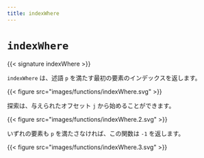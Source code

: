 ```yaml
---
title: indexWhere
---
```


# `indexWhere`

{{< signature indexWhere >}}

`indexWhere` は、述語 `p` を満たす最初の要素のインデックスを返します。

{{< figure src="images/functions/indexWhere.svg" >}}

探索は、与えられたオフセット `j` から始めることができます。

{{< figure src="images/functions/indexWhere.2.svg" >}}

いずれの要素も `p` を満たさなければ、この関数は `-1` を返します。

{{< figure src="images/functions/indexWhere.3.svg" >}}
